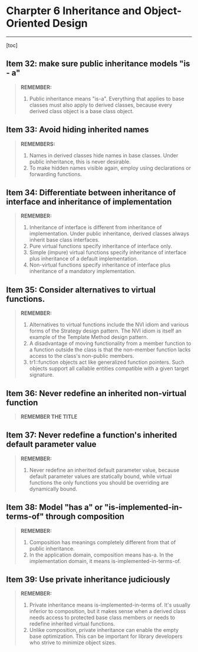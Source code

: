 # Charpter 6 Inheritance and Object-Oriented Design

---

[toc]

## Item 32: make sure public inheritance models "is - a"

> **REMEMBER:**
>
> 1. Public inheritance means "is-a". Everything that applies to base classes must also apply to derived classes, because every derived class object is a base class  object.



## Item 33: Avoid hiding inherited names

> **REMEMBERS:**
>
> 1. Names in derived classes hide names in base classes. Under public inheritance, this is never desirable.
> 2. To make hidden names visible again, employ using declarations or forwarding functions.



## Item 34: Differentiate between inheritance of interface and inheritance of implementation

> **REMEMBER:**
>
> 1. Inheritance of interface is different from inheritance of implementation. Under public inheritance, derived classes always inherit base class interfaces.
> 2. Pure virtual functions specify inheritance of interface only. 
> 3. Simple (impure) virtual functions specify inheritance of interface plus inheritance of a default implementation. 
> 4.  Non-virtual functions specify inheritance of interface plus inheritance of a mandatory implementation.



## Item 35: Consider alternatives to virtual functions.

> **REMEMBER:**
>
> 1. Alternatives to virtual functions include the NVI idiom and various forms of the Strategy design pattern. The NVI idiom is itself an example of the Template Method design pattern. 
> 2. A disadvantage of moving functionality from a member function to a function outside the class is that the non-member function lacks access to the class's non-public members. 
> 3. tr1::function objects act like generalized function pointers. Such objects support all callable entities compatible with a given target signature.



## Item 36: Never redefine an inherited non-virtual function

> **REMEMBER THE TITLE**



## Item 37: Never redefine a function's inherited default parameter value

> **REMEMBER:**
>
> 1. Never redefine an inherited default parameter value, because default parameter values are statically bound, while virtual functions  the only functions you should be overriding  are dynamically bound. 



## Item 38: Model "has a" or "is-implemented-in-terms-of" through composition

> **REMEMBER:**
>
> 1. Composition has meanings completely different from that of public inheritance. 
> 2. In the application domain, composition means has-a. In the implementation domain, it means is-implemented-in-terms-of.



## Item 39: Use private inheritance judiciously

> **REMEMBER:**
>
> 1. Private inheritance means is-implemented-in-terms of. It's usually inferior to composition, but it makes sense when a derived class needs access to protected base class members or needs to redefine inherited virtual functions. 
> 2.  Unlike composition, private inheritance can enable the empty base optimization. This can be important for library developers who strive to minimize object sizes.



